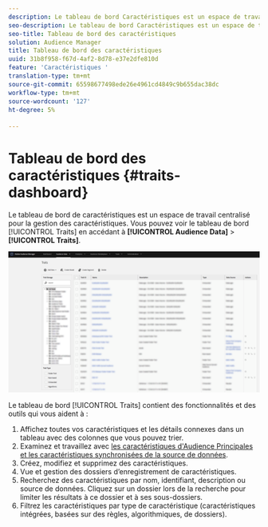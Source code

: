 ```yaml
---
description: Le tableau de bord Caractéristiques est un espace de travail centralisé pour la gestion des caractéristiques.
seo-description: Le tableau de bord Caractéristiques est un espace de travail centralisé pour la gestion des caractéristiques.
seo-title: Tableau de bord des caractéristiques
solution: Audience Manager
title: Tableau de bord des caractéristiques
uuid: 31b8f958-f67d-4af2-8d78-e37e2dfe810d
feature: 'Caractéristiques '
translation-type: tm+mt
source-git-commit: 65598677498ede26e4961cd4849c9b655dac38dc
workflow-type: tm+mt
source-wordcount: '127'
ht-degree: 5%

---
```



# Tableau de bord des caractéristiques {#traits-dashboard}

Le tableau de bord de caractéristiques est un espace de travail centralisé pour la gestion des caractéristiques. Vous pouvez voir le tableau de bord [!UICONTROL Traits] en accédant à **[!UICONTROL Audience Data]** > **[!UICONTROL Traits]**.

![](assets/traits-dashboard.png)

<!-- c_tb_dashboard.xml -->

Le tableau de bord [!UICONTROL Traits] contient des fonctionnalités et des outils qui vous aident à :

1. Affichez toutes vos caractéristiques et les détails connexes dans un tableau avec des colonnes que vous pouvez trier.
2. Examinez et travaillez avec [les caractéristiques d&#39;Audience Principales et les caractéristiques synchronisées de la source de données](../../features/traits/client-activity-synced-audience-traits.md).
3. Créez, modifiez et supprimez des caractéristiques.
4. Vue et gestion des dossiers d’enregistrement de caractéristiques.
5. Recherchez des caractéristiques par nom, identifiant, description ou source de données. Cliquez sur un dossier lors de la recherche pour limiter les résultats à ce dossier et à ses sous-dossiers.
6. Filtrez les caractéristiques par type de caractéristique (caractéristiques intégrées, basées sur des règles, algorithmiques, de dossiers).